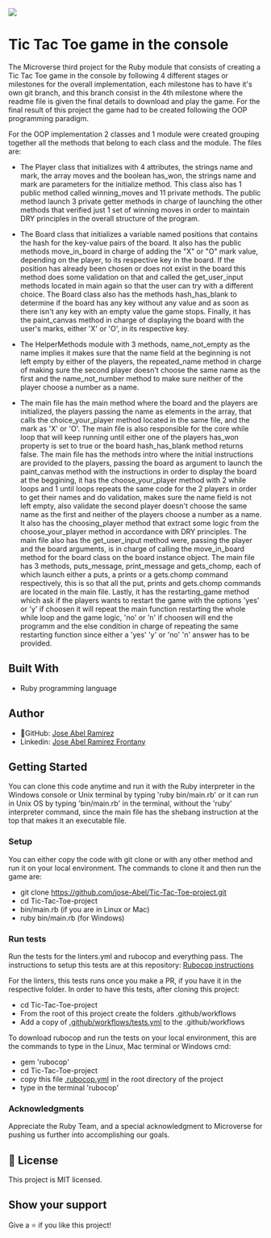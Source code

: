 ![](https://img.shields.io/badge/Microverse-blueviolet)


# Tic Tac Toe game in the console

The Microverse third project for the Ruby module that consists of creating a Tic Tac Toe game in the console by following 4 different stages or milestones for the overall implementation, each milestone has to have it's own git branch, and this branch consist in the 4th milestone where the readme file is given the final details to download and play the game. For the final result of this project the game had to be created following the OOP programming paradigm.

For the OOP implementation 2 classes and 1 module were created grouping together all the methods that belong to each class and the module. The files are:

- The Player class that initializes with 4 attributes, the strings name and mark, the array moves and the boolean has_won, the strings name and mark are parameters for the initialize method. This class also has 1 public method called winning_moves and 11 private methods. The public method launch 3 private getter methods in charge of launching the other methods that verified just 1 set of winning moves in order to maintain DRY principles in the overall structure of the program.

- The Board class that initializes a variable named positions that contains the hash for the key-value pairs of the board. It also has the public methods move_in_board in charge of adding the "X" or "O" mark value, depending on the player, to its respective key in the board. If the position has already been chosen or does not exist in the board this method does some validation on that and called the get_user_input methods located in main again so that the user can try with a different choice. The Board class also has the methods hash_has_blank to determine if the board has any key without any value and as soon as there isn't any key with an empty value the game stops. Finally, it has the paint_canvas method in charge of displaying the board with the user's marks, either 'X' or 'O', in its respective key.

- The HelperMethods module with 3 methods, name_not_empty as the name implies it makes sure that the name field at the beginning is not left empty by either of the players, the repeated_name method in charge of making sure the second player doesn't choose the same name as the first and the name_not_number method to make sure neither of the player choose a number as a name.

- The main file has the main method where the board and the players are initialized, the players passing the name as elements in the array, that calls the choice_your_player method located in the same file, and the mark as 'X' or 'O'. The main file is also responsible for the core while loop that will keep running until either one of the players has_won property is set to true or the board hash_has_blank method returns false. The main file has the methods intro where the initial instructions are provided to the players, passing the board as argument to launch the paint_canvas method with the instructions in order to display the board at the beggining, it has the choose_your_player method with 2 while loops and 1 until loops repeats the same code for the 2 players in order to get their names and do validation, makes sure the name field is not left empty, also validate the second player doesn't choose the same name as the first and neither of the players choose a number as a name. It also has the choosing_player method that extract some logic from the choose_your_player method in accordance with DRY principles. The main file also has the get_user_input method were, passing the player and the board arguments, is in charge of calling the move_in_board method for the board class on the board instance object. The main file has 3 methods, puts_message, print_message and gets_chomp, each of which launch either a puts, a prints or a gets.chomp command respectively, this is so that all the put, prints and gets.chomp commands are located in the main file. Lastly, it has the restarting_game method which ask if the players wants to restart the game with the options 'yes' or 'y' if choosen it will repeat the main function restarting the whole while loop and the game logic, 'no' or 'n' if choosen will end the programm and the else condition in charge of repeating the same restarting function since either a 'yes' 'y' or 'no' 'n' answer has to be provided.

## Built With
- Ruby programming language

## Author

- 👤GitHub: [Jose Abel Ramirez](https://github.com/jose-Abel)
- Linkedin: [Jose Abel Ramirez Frontany](https://www.linkedin.com/in/jose-abel-ramirez-frontany-7674a842/)

## Getting Started
You can clone this code anytime and run it with the Ruby interpreter in the Windows console or Unix terminal by typing 'ruby bin/main.rb' or it can run in Unix OS by typing 'bin/main.rb' in the terminal, without the 'ruby' interpreter command, since the main file has the shebang instruction at the top that makes it an executable file.

### Setup
You can either copy the code with git clone or with any other method and run it on your local environment. The commands to clone it and then run the game are:
- git clone https://github.com/jose-Abel/Tic-Tac-Toe-project.git
- cd Tic-Tac-Toe-project
- bin/main.rb (if you are in Linux or Mac)
- ruby bin/main.rb (for Windows)

### Run tests
Run the tests for the linters.yml and rubocop and everything pass. The instructions to setup this tests are at this repository: [Rubocop instructions](https://github.com/microverseinc/linters-config/tree/master/ruby)

For the linters, this tests runs once you make a PR, if you have it in the respective folder. In order to have this tests, after cloning this project:
 - cd Tic-Tac-Toe-project
- From the root of this project create the folders .github/workflows
- Add a copy of [.github/workflows/tests.yml](https://github.com/microverseinc/linters-config/blob/master/ruby/.github/workflows/tests.yml) to the .github/workflows

To download rubocop and run the tests on your local environment, this are the commands to type in the Linux, Mac terminal or Windows cmd:
- gem 'rubocop'
- cd Tic-Tac-Toe-project
- copy this file [.rubocop.yml](https://github.com/microverseinc/linters-config/blob/master/ruby/.rubocop.yml) in the root directory of the project
- type in the terminal 'rubocop'

### Acknowledgments
Appreciate the Ruby Team, and a special acknowledgment to Microverse for pushing us further into accomplishing our goals.


## 📝 License
This project is MIT licensed.


## Show your support
Give a ⭐️ if you like this project!

